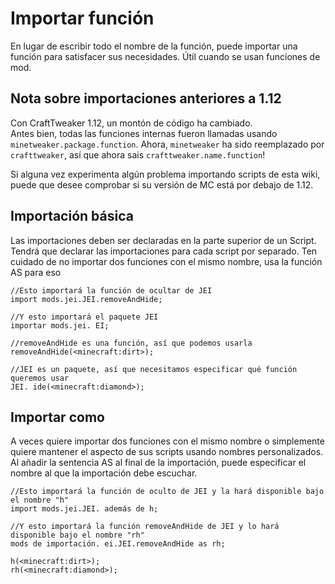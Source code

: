# Importar función

En lugar de escribir todo el nombre de la función, puede importar una función para satisfacer sus necesidades. Útil cuando se usan funciones de mod.

## Nota sobre importaciones anteriores a 1.12

Con CraftTweaker 1.12, un montón de código ha cambiado.  
Antes bien, todas las funciones internas fueron llamadas usando `minetweaker.package.function`. Ahora, `minetweaker` ha sido reemplazado por `crafttweaker`, así que ahora sais `crafttweaker.name.function`!

Si alguna vez experimenta algún problema importando scripts de esta wiki, puede que desee comprobar si su versión de MC está por debajo de 1.12.

## Importación básica

Las importaciones deben ser declaradas en la parte superior de un Script. Tendrá que declarar las importaciones para cada script por separado. Ten cuidado de no importar dos funciones con el mismo nombre, usa la función AS para eso

```zenscript
//Esto importará la función de ocultar de JEI
import mods.jei.JEI.removeAndHide;

//Y esto importará el paquete JEI
importar mods.jei. EI;

//removeAndHide es una función, así que podemos usarla
removeAndHide(<minecraft:dirt>);

//JEI es un paquete, así que necesitamos especificar qué función queremos usar
JEI. ide(<minecraft:diamond>);
```

## Importar como

A veces quiere importar dos funciones con el mismo nombre o simplemente quiere mantener el aspecto de sus scripts usando nombres personalizados. Al añadir la sentencia AS al final de la importación, puede especificar el nombre al que la importación debe escuchar.

```zenscript
//Esto importará la función de oculto de JEI y la hará disponible bajo el nombre "h"
import mods.jei.JEI. además de h;

//Y esto importará la función removeAndHide de JEI y lo hará disponible bajo el nombre "rh"
mods de importación. ei.JEI.removeAndHide as rh;

h(<minecraft:dirt>);
rh(<minecraft:diamond>);
```